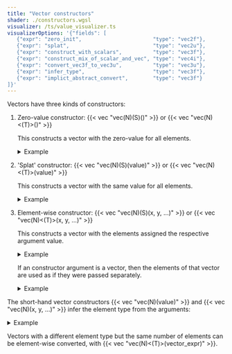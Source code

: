 ```yaml
---
title: "Vector constructors"
shader: ./constructors.wgsl
visualizer: /ts/value_visualizer.ts
visualizerOptions: '{"fields": [
   {"expr": "zero_init",                       "type": "vec2f"},
   {"expr": "splat",                           "type": "vec2u"},
   {"expr": "construct_with_scalars",          "type": "vec3f"},
   {"expr": "construct_mix_of_scalar_and_vec", "type": "vec4i"},
   {"expr": "convert_vec3f_to_vec3u",          "type": "vec3u"},
   {"expr": "infer_type",                      "type": "vec3f"},
   {"expr": "implict_abstract_convert",        "type": "vec3f"}
]}'
---
```


Vectors have three kinds of constructors:

1. Zero-value constructor: {{< vec "vec(N)(S)()" >}} or {{< vec "vec(N)<(T)>()" >}}

   This constructs a vector with the zero-value for all elements.

   <details class='example'>
     <summary>Example</summary>

     `vec2f()` constructs a `vec2f` with zero-values for each of the elements.

     `vec3<bool>()` constructs a `vec3<bool>` with `false` for each of the elements.

   </details>

1. 'Splat' constructor: {{< vec "vec(N)(S)(value)" >}} or {{< vec "vec(N)<(T)>(value)" >}}

   This constructs a vector with the same value for all elements.

   <details class='example'>
     <summary>Example</summary>

    `vec4i(5)` constructs a `vec4<i32>` with `5` replicated in all 4 elements of the vector.

    `vec2<bool>(true)` constructs a `vec2<bool>` with `true` for both of the elements.

   </details>

1. Element-wise constructor: {{< vec "vec(N)(S)(x, y, ...)" >}} or {{< vec "vec(N)<(T)>(x, y, ...)" >}}

   This constructs a vector with the elements assigned the respective argument value.

   <details class='example'>
     <summary>Example</summary>

     `vec3u(1, 2, 3)` constructs a `vec3<u32>` with the `.x`, `.y`, and `.z` elements initialized with `1`, `2`, and `3`, respectively.

     `vec2<bool>(true, false)` constructs a `vec2<bool>` with `.x`, and `.y` elements initialized with `true` and `false`, respectively.

   </details>

   If an constructor argument is a vector, then the elements of that vector are used as if they were passed separately.

   <details class='example'>
     <summary>Example</summary>

     `vec4f(1, vec2(2, 3), 4)` constructs a `vec4<f32>` with the `.x`, `.y`, `.z` and `.w` elements initialized with `1`, `2`, `3`, and `4`, respectively.

   </details>

The short-hand vector constructors {{< vec "vec(N)(value)" >}} and {{< vec "vec(N)(x, y, ...)" >}} infer the element type from the arguments:

<details class='example'>
<summary>Example</summary>

   `vec4(1i)` constructs a `vec4<i32>` with `1` replicated in all four elements of the vector.

   `vec2(1, 2)` constructs a two-element vector of type `abstract-int`, with `.x` and `.y` elements initialized with `1`, `2`, respectively.

   `vec2(1, 2.5)` constructs a two-element vector of type `abstract-float`, with `.x` and `.y` elements initialized with `1.0`, `2.5`, respectively.

</details>

Vectors with a different element type but the same number of elements can be element-wise converted, with {{< vec "vec(N)<(T)>(vector_expr)" >}}.
